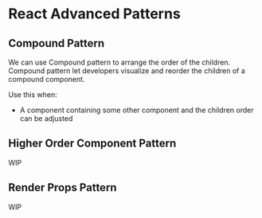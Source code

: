 # React Advanced Patterns

## Compound Pattern

We can use Compound pattern to arrange the order of the children. Compound pattern let developers visualize and reorder the children of a compound component.

Use this when:

- A component containing some other component and the children order can be adjusted

## Higher Order Component Pattern

WIP

## Render Props Pattern

WIP
